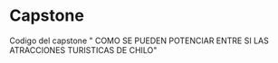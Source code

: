 # Capstone
Codigo del capstone  " COMO SE PUEDEN POTENCIAR ENTRE SI LAS ATRACCIONES TURISTICAS DE CHILO"
